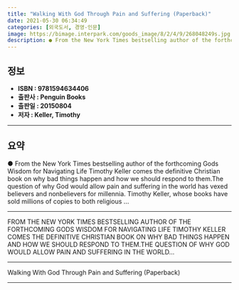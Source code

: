 ```yaml
---
title: "Walking With God Through Pain and Suffering (Paperback)"
date: 2021-05-30 06:34:49
categories: [외국도서, 경영-인문]
image: https://bimage.interpark.com/goods_image/8/2/4/9/268048249s.jpg
description: ● From the New York Times bestselling author of the forthcoming Gods Wisdom for Navigating Life Timothy Keller comes the definitive Christian book on why bad t
---
```


## **정보**

- **ISBN : 9781594634406**
- **출판사 : Penguin Books**
- **출판일 : 20150804**
- **저자 : Keller, Timothy**

------



## **요약**

●  From the New York Times bestselling author of the forthcoming Gods Wisdom for Navigating Life Timothy Keller comes the definitive Christian book on why bad things happen and how we should respond to them.The question of why God would allow pain and suffering in the world has vexed believers and nonbelievers for millennia. Timothy Keller, whose books have sold millions of copies to both religious ...

------

FROM THE NEW YORK TIMES BESTSELLING AUTHOR OF THE FORTHCOMING GODS WISDOM FOR NAVIGATING LIFE TIMOTHY KELLER COMES THE DEFINITIVE CHRISTIAN BOOK ON WHY BAD THINGS HAPPEN AND HOW WE SHOULD RESPOND TO THEM.THE QUESTION OF WHY GOD WOULD ALLOW PAIN AND SUFFERING IN THE WORLD... 

------


Walking With God Through Pain and Suffering (Paperback) 

------


